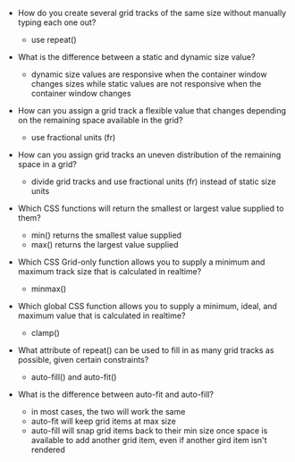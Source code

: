 - How do you create several grid tracks of the same size without manually typing each one out?
  - use repeat()

- What is the difference between a static and dynamic size value? 
  - dynamic size values are responsive when the container window changes sizes while static values are not responsive when the container window changes

- How can you assign a grid track a flexible value that changes depending on the remaining space available in the grid?
  - use fractional units (fr)

- How can you assign grid tracks an uneven distribution of the remaining space in a grid?
  - divide grid tracks and use fractional units (fr) instead of static size units

- Which CSS functions will return the smallest or largest value supplied to them?
  -  min() returns the smallest value supplied
  - max() returns the largest value supplied

- Which CSS Grid-only function allows you to supply a minimum and maximum track size that is calculated in realtime?
  - minmax()

- Which global CSS function allows you to supply a minimum, ideal, and maximum value that is calculated in realtime?
  - clamp()

- What attribute of repeat() can be used to fill in as many grid tracks as possible, given certain constraints?
  - auto-fill() and auto-fit()

- What is the difference between auto-fit and auto-fill?
  - in most cases, the two will work the same
  - auto-fit will keep grid items at max size
  - auto-fill will snap grid items back to their min size once space is available to add another grid item, even if another gird item isn't rendered